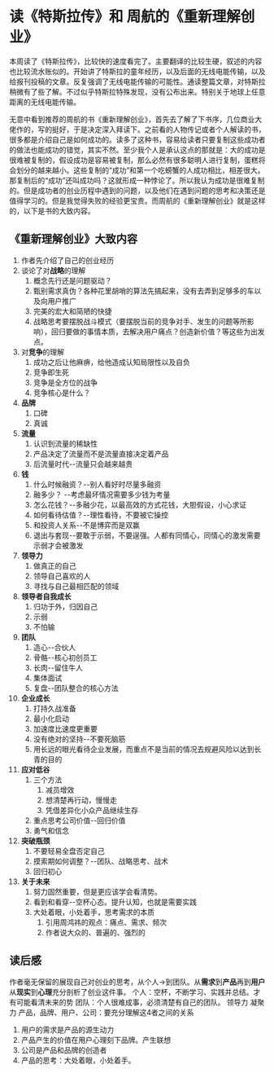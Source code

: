 # 读《特斯拉传》和 周航的《重新理解创业》

本周读了《特斯拉传》，比较快的速度看完了。主要翻译的比较生硬，叙述的内容也比较流水账似的。开始讲了特斯拉的童年经历，以及后面的无线电能传输，以及给报刊投稿的文章。反复强调了无线电能传输的可能性。通读整篇文章，对特斯拉稍微有了些了解。不过似乎特斯拉特殊发现，没有公布出来。特别关于地球上任意距离的无线电能传输。

无意中看到推荐的周航的书《重新理解创业》，首先去了解了下书序，几位商业大佬作的，写的挺好，于是决定深入拜读下。之前看的人物传记或者个人解读的书，很多都是介绍自己是如何成功的。读多了这种书，容易给读者只要复制这些成功者的做法也能成功的错觉，其实不然。至少我个人是承认这点的那就是：大的成功是很难被复制的，假设成功是容易被复制，那么必然有很多聪明人进行复制，蛋糕将会划分的越来越小。这些复制的“成功”和第一个吃螃蟹的人成功相比，相差很大。那复制后的“成功”还叫成功吗？这就形成一种悖论了。所以我认为成功是很难复制的。但是成功者的创业历程中遇到的问题，以及他们在遇到问题的思考和决策还是值得学习的。但是我觉得失败的经验更宝贵。而周航的《重新理解创业》就是这样的，以下是书的大致内容。

## 《重新理解创业》大致内容
1. 作者先介绍了自己的创业经历
2. 谈论了对**战略**的理解
   1. 概念先行还是问题驱动？
   2. 甄别需求真伪？各种花里胡哨的算法先搞起来，没有去弄到足够多的车以及向用户推广
   3. 完美的宏大和简陋的快捷
   4. 战略思考要摆脱战斗模式（要摆脱当前的竞争对手、发生的问题等所影响），回归要做的事情本质，去解决用户痛点？创造新价值？等这些为出发点。
3. 对**竞争**的理解
   1. 成功之后让他麻痹，给他造成认知局限性以及自负
   2. 竞争即生死
   3. 竞争是全方位的战争
   4. 竞争核心是什么？
4. **品牌**
   1. 口碑
   2. 真诚
5. **流量**
   1. 认识到流量的稀缺性
   2. 产品决定了流量而不是流量直接决定着产品
   3. 后流量时代--流量只会越来越贵
6. **钱**
   1. 什么时候融资？--别人看好时尽量多融资
   2. 融多少？ --考虑最坏情况需要多少钱为考量
   3. 怎么花钱？--多融少花，以最高效的方式花钱，大胆假设，小心求证
   4. 如何看待估值？--理性看待，不要被它操控
   5. 和投资人关系--不是博弈而是双赢
   6. 退出与套现--要敢于示弱，不要逞强。人都有同情心，同情心的激发需要示弱才会被激发
7. **领导力**
   1. 做真正的自己
   2. 领导自己喜欢的人
   3. 寻找与自己最相匹配的领域
8.  **领导者自我成长**
    1.  归功于外，归因自己
    2.  示弱
    3.  不怕输
9.  **团队**
    1.  造心--合伙人
    2.  骨骼--核心初创员工
    3.  长肉--留住牛人
    4.  集体面试
    5.  复盘--团队整合的核心方法
10. **企业成长**
    1.  打持久战准备
    2.  最小化启动
    3.  加速度比速度更重要
    4.  没有绝对的坚持--不要死脑筋
    5. 用长远的眼光看待企业发展，而重点不是当前的情况去规避风险以达到长青的目的
11. **应对低谷**
    1.  三个方法
        1.  减员增效
        2.  想清楚再行动，慢慢走
        3.  凭借差异化小众产品继续生存
    2. 重点思考公司价值--回归价值
    3. 勇气和信念
12. **突破瓶颈**
    1.  不要轻易全盘否定自己
    2.  摸索期如何调整？--团队、战略思考、战术
    3.  回归初心
13. **关于未来**
    1.  努力固然重要，但是更应该学会看清势。
    2.  看到和看穿--空杯心态。提升认知，也就是需要实践
    3.  大处着眼，小处着手，思考需求的本质
        1.  引用周鸿祎的观点：痛点、需求、频次
        2.  作者说大众的、普遍的、强烈的


## 读后感

作者毫无保留的展现自己对创业的思考，从个人->到团队。从**需求**到**产品**再到**用户**从**现实**到**心理**充分剖析了创业这件事。
个人：空杯，不断学习、实践并总结。才有可能看清未来的势
团队：个人很难成事，必须清楚有自己的团队。
    领导力
    凝聚力
产品，品牌、用户、公司：要充分理解这4者之间的关系
   1. 用户的需求是产品的源生动力
   2. 产品产生的价值在用户心理刻下品牌。产生联想
   3. 公司是产品和品牌的创造者
   4. 产品的思考：大处着眼，小处着手。